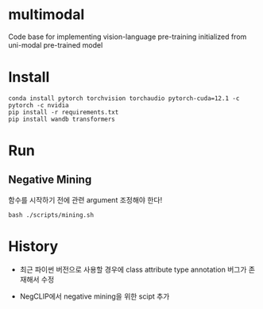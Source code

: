 # multimodal
Code base for implementing vision-language pre-training initialized from uni-modal pre-trained model

# Install

```
conda install pytorch torchvision torchaudio pytorch-cuda=12.1 -c pytorch -c nvidia
pip install -r requirements.txt
pip install wandb transformers
```

# Run

## Negative Mining

함수를 시작하기 전에 관련 argument 조정해야 한다!


```
bash ./scripts/mining.sh
```

# History

- 최근 파이썬 버전으로 사용할 경우에 class attribute type annotation 버그가 존재해서 수정

- NegCLIP에서 negative mining을 위한 scipt 추가